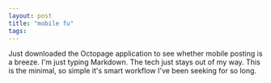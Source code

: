 ```yaml
---
layout: post
title: "mobile fu"
tags:
---
```


Just downloaded the Octopage application to see whether mobile posting is a breeze. I'm just typing Markdown. The tech just stays out of my way. This is the minimal, so simple it's smart workflow I've been seeking for so long.